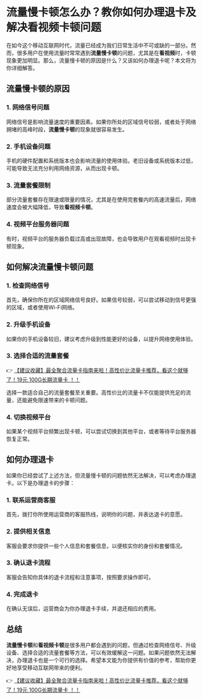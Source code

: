 # 流量慢卡顿怎么办？教你如何办理退卡及解决看视频卡顿问题

在如今这个移动互联网时代，流量已经成为我们日常生活中不可或缺的一部分。然而，很多用户在使用流量时常常遇到**流量慢卡顿**的问题，尤其是在**看视频**时，卡顿现象更加明显。那么，流量慢卡顿的原因是什么？又该如何办理退卡呢？本文将为你详细解答。

## 流量慢卡顿的原因

### 1. 网络信号问题
网络信号是影响流量速度的重要因素。如果你所处的区域信号较弱，或者处于网络拥堵的高峰时段，**流量慢卡顿**的现象就很容易发生。

### 2. 手机设备问题
手机的硬件配置和系统版本也会影响流量的使用体验。老旧设备或系统版本过低，可能导致无法充分利用网络资源，从而出现卡顿。

### 3. 流量套餐限制
部分流量套餐存在限速或限量的情况，尤其是在使用完套餐内的高速流量后，网络速度会被大幅降低，导致**看视频卡顿**。

### 4. 视频平台服务器问题
有时，视频平台的服务器负载过高或出现故障，也会导致用户在观看视频时出现卡顿现象。

## 如何解决流量慢卡顿问题

### 1. 检查网络信号
首先，确保你所在的区域网络信号良好。如果信号较弱，可以尝试移动到信号更强的区域，或者使用Wi-Fi网络。

### 2. 升级手机设备
如果你的手机设备较旧，建议考虑升级到性能更好的设备，以提升网络使用体验。

### 3. 选择合适的流量套餐
👉 [【建议收藏】最全聚合流量卡指南来啦！高性价比流量卡推荐，看这个就够了！19元 100G长期流量卡 ！！](https://bit.ly/Liuliangka)

选择一款适合自己的流量套餐至关重要。高性价比的流量卡不仅能提供充足的流量，还能避免限速带来的卡顿问题。

### 4. 切换视频平台
如果某个视频平台频繁出现卡顿，可以尝试切换到其他平台，或者等待平台服务器恢复正常。

## 如何办理退卡

如果你已经尝试了上述方法，但流量慢卡顿的问题依然无法解决，可以考虑办理退卡。以下是办理退卡的步骤：

### 1. 联系运营商客服
首先，拨打你所使用运营商的客服热线，说明你的问题，并表达退卡的意愿。

### 2. 提供相关信息
客服会要求你提供一些个人信息和套餐信息，以便核实你的身份和套餐情况。

### 3. 确认退卡流程
客服会告知你具体的退卡流程和注意事项，按照要求操作即可。

### 4. 完成退卡
在确认无误后，运营商会为你办理退卡手续，并退还相应的费用。

## 总结

**流量慢卡顿**和**看视频卡顿**是很多用户都会遇到的问题，但通过检查网络信号、升级设备、选择合适的流量套餐等方法，可以有效缓解这一问题。如果问题依然无法解决，办理退卡也是一个可行的选择。希望本文能为你提供有价值的参考，帮助你更好地享受移动互联网带来的便利。

👉 [【建议收藏】最全聚合流量卡指南来啦！高性价比流量卡推荐，看这个就够了！19元 100G长期流量卡 ！！](https://bit.ly/Liuliangka)